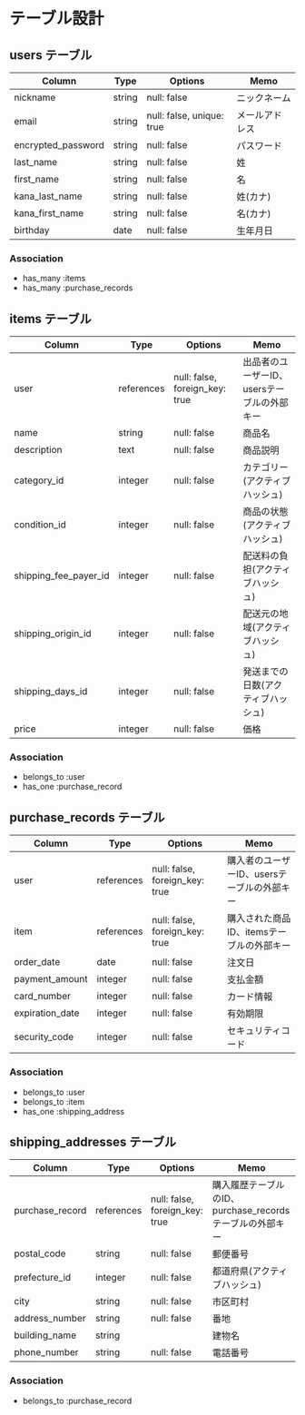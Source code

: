 # テーブル設計

## users テーブル

| Column              | Type   | Options                   | Memo      |
|---------------------|--------|---------------------------|-----------|
| nickname            | string | null: false               | ニックネーム |
| email               | string | null: false, unique: true | メールアドレス |
| encrypted_password  | string | null: false               | パスワード |
| last_name           | string | null: false               | 姓 |
| first_name          | string | null: false               | 名 |
| kana_last_name      | string | null: false               | 姓(カナ) |
| kana_first_name     | string | null: false               | 名(カナ) |
| birthday            | date   | null: false               | 生年月日 |

### Association
- has_many :items
- has_many :purchase_records

## items テーブル

| Column                  | Type    | Options                   | Memo |
|-------------------------|---------|---------------------------|------|
| user                    | references | null: false, foreign_key: true | 出品者のユーザーID、usersテーブルの外部キー |
| name                    | string  | null: false               | 商品名 |
| description             | text    | null: false               | 商品説明 |
| category_id             | integer | null: false               | カテゴリー(アクティブハッシュ) |
| condition_id            | integer | null: false               | 商品の状態(アクティブハッシュ) |
| shipping_fee_payer_id   | integer | null: false               | 配送料の負担(アクティブハッシュ) |
| shipping_origin_id      | integer | null: false               | 配送元の地域(アクティブハッシュ) |
| shipping_days_id        | integer | null: false               | 発送までの日数(アクティブハッシュ) |
| price                   | integer | null: false               | 価格 |

### Association
- belongs_to :user
- has_one :purchase_record

## purchase_records テーブル

| Column         | Type       | Options                        | Memo |
|----------------|------------|--------------------------------|------|
| user           | references | null: false, foreign_key: true | 購入者のユーザーID、usersテーブルの外部キー |
| item           | references | null: false, foreign_key: true | 購入された商品ID、itemsテーブルの外部キー |
| order_date     | date       | null: false                    | 注文日 |
| payment_amount | integer    | null: false                    | 支払金額 |
| card_number    | integer    | null: false                    | カード情報 |
| expiration_date| integer    | null: false                    | 有効期限 |
| security_code  | integer    | null: false                    | セキュリティコード |

### Association
- belongs_to :user
- belongs_to :item
- has_one :shipping_address

## shipping_addresses テーブル

| Column            | Type       | Options                        | Memo |
|-------------------|------------|--------------------------------|------|
| purchase_record   | references | null: false, foreign_key: true | 購入履歴テーブルのID、purchase_recordsテーブルの外部キー |
| postal_code       | string     | null: false                    | 郵便番号 |
| prefecture_id     | integer    | null: false                    | 都道府県(アクティブハッシュ) |
| city              | string     | null: false                    | 市区町村 |
| address_number    | string     | null: false                    | 番地 |
| building_name     | string     |                                | 建物名 |
| phone_number      | string     | null: false                    | 電話番号 |


### Association
- belongs_to :purchase_record